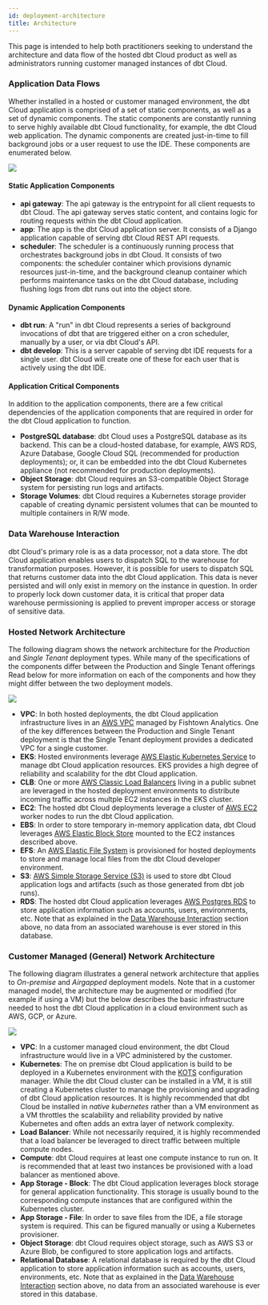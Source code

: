 ```yaml
---
id: deployment-architecture
title: Architecture
---
```


This page is intended to help both practitioners seeking to understand the architecture and data flow of the hosted dbt Cloud product as well as administrators running customer managed instances of dbt Cloud.

### Application Data Flows

Whether installed in a hosted or customer managed environment, the dbt Cloud application is comprised of a set of static components, as well as a set of dynamic components. The static components are constantly running to serve highly available dbt Cloud functionality, for example, the dbt Cloud web application. The dynamic components are created just-in-time to fill background jobs or a user request to use the IDE. These components are enumerated below.

<img src="/img/docs/dbt-cloud/on-premises/data-flows.png" />

#### Static Application Components

- **api gateway**: The api gateway is the entrypoint for all client requests to dbt Cloud. The api gateway serves static content, and contains logic for routing requests within the dbt Cloud application.
- **app**: The app is the dbt Cloud application server. It consists of a Django application capable of serving dbt Cloud REST API requests.
- **scheduler**: The scheduler is a continuously running process that orchestrates background jobs in dbt Cloud. It consists of two components: the scheduler container which provisions dynamic resources just-in-time, and the background cleanup container which performs maintenance tasks on the dbt Cloud database, including flushing logs from dbt runs out into the object store.

#### Dynamic Application Components

- **dbt run**: A "run" in dbt Cloud represents a series of background invocations of dbt that are triggered either on a cron scheduler, manually by a user, or via dbt Cloud's API.
- **dbt develop**: This is a server capable of serving dbt IDE requests for a single user. dbt Cloud will create one of these for each user that is actively using the dbt IDE.

#### Application Critical Components

In addition to the application components, there are a few critical dependencies of the application components that are required in order for the dbt Cloud application to function.

- **PostgreSQL database**: dbt Cloud uses a PostgreSQL database as its backend. This can be a cloud-hosted database, for example, AWS RDS, Azure Database, Google Cloud SQL (recommended for production deployments); or, it can be embedded into the dbt Cloud Kubernetes appliance (not recommended for production deployments).
- **Object Storage**: dbt Cloud requires an S3-compatible Object Storage system for persisting run logs and artifacts.
- **Storage Volumes**: dbt Cloud requires a Kubernetes storage provider capable of creating dynamic persistent volumes that can be mounted to multiple containers in R/W mode.

### Data Warehouse Interaction

dbt Cloud's primary role is as a data processor, not a data store. The dbt Cloud application enables users to dispatch SQL to the warehouse for transformation purposes. However, it is possible for users to dispatch SQL that returns customer data into the dbt Cloud application. This data is never persisted and will only exist in memory on the instance in question. In order to properly lock down customer data, it is critical that proper data warehouse permissioning is applied to prevent improper access or storage of sensitive data.

### Hosted Network Architecture

The following diagram shows the network architecture for the _Production_ and _Single Tenant_ deployment types. While many of the specifications of the components differ between the Production and Single Tenant offerings Read below for more information on each of the components and how they might differ between the two deployment models. 

<img src="/img/docs/dbt-cloud/deployment/aws-network-architecture.png" />

- **VPC**: In both hosted deployments, the dbt Cloud application infrastructure lives in an [AWS VPC](https://aws.amazon.com/vpc/) managed by Fishtown Analytics. One of the key differences between the Production and Single Tenant deployment is that the Single Tenant deployment provides a dedicated VPC for a single customer.
- **EKS**: Hosted environments leverage [AWS Elastic Kubernetes Service](https://aws.amazon.com/eks/) to manage dbt Cloud application resources. EKS provides a high degree of reliability and scalability for the dbt Cloud application.
- **CLB**: One or more [AWS Classic Load Balancers](https://aws.amazon.com/elasticloadbalancing/) living in a public subnet are leveraged in the hosted deployment environments to distribute incoming traffic across multple EC2 instances in the EKS cluster.
- **EC2**: The hosted dbt Cloud deployments leverage a cluster of [AWS EC2](https://aws.amazon.com/ec2/) worker nodes to run the dbt Cloud application.
- **EBS**: In order to store temporary in-memory application data, dbt Cloud leverages [AWS Elastic Block Store](https://aws.amazon.com/ebs/) mounted to the EC2 instances described above.
- **EFS**: An [AWS Elastic File System](https://aws.amazon.com/efs/) is provisioned for hosted deployments to store and manage local files from the dbt Cloud developer environment.
- **S3**: [AWS Simple Storage Service (S3)](https://aws.amazon.com/s3/) is used to store dbt Cloud application logs and artifacts (such as those generated from dbt job runs). 
- **RDS**: The hosted dbt Cloud application leverages [AWS Postgres RDS](https://aws.amazon.com/rds/postgresql/) to store application information such as accounts, users, environments, etc. Note that as explained in the [Data Warehouse Interaction](#data-warehouse-interaction) section above, no data from an associated warehouse is ever stored in this database.


### Customer Managed (General) Network Architecture

The following diagram illustrates a general network architecture that applies to _On-premise_ and _Airgapped_ deployment models. Note that in a customer managed model, the architecture may be augmented or modified (for example if using a VM) but the below describes the basic infrastructure needed to host the dbt Cloud application in a cloud environment such as AWS, GCP, or Azure.

<img src="/img/docs/dbt-cloud/deployment/generic-network-architecture.png" />

- **VPC**: In a customer managed cloud environment, the dbt Cloud infrastructure would live in a VPC administered by the customer.
- **Kubernetes**: The on premise dbt Cloud application is build to be deployed in a Kubernetes environment with the [KOTS](https://kots.io/) configuration manager. While the dbt Cloud cluster can be installed in a VM, it is still creating a Kubernetes cluster to manage the provisioning and upgrading of dbt Cloud application resources. It is highly recommended that dbt Cloud be installed in _native kubernetes_ rather than a VM environment as a VM throttles the scalability and reliability provided by native Kubernetes and often adds an extra layer of network complexity.
- **Load Balancer**: While not necessarily required, it is highly recommended that a load balancer be leveraged to direct traffic between multiple compute nodes.
- **Compute**: dbt Cloud requires at least one compute instance to run on. It is recommended that at least two instances be provisioned with a load balancer as mentioned above.
- **App Storage - Block**: The dbt Cloud application leverages block storage for general application functionality. This storage is usually bound to the corresponding compute instances that are configured within the Kubernetes cluster.
- **App Storage - File**: In order to save files from the IDE, a file storage system is required. This can be figured manually or using a Kubernetes provisioner.
- **Object Storage**: dbt Cloud requires object storage, such as AWS S3 or Azure Blob, be configured to store application logs and artifacts.
- **Relational Database**: A relational database is required by the dbt Cloud application to store application information such as accounts, users, environments, etc. Note that as explained in the [Data Warehouse Interaction](#data-warehouse-interaction) section above, no data from an associated warehouse is ever stored in this database.
